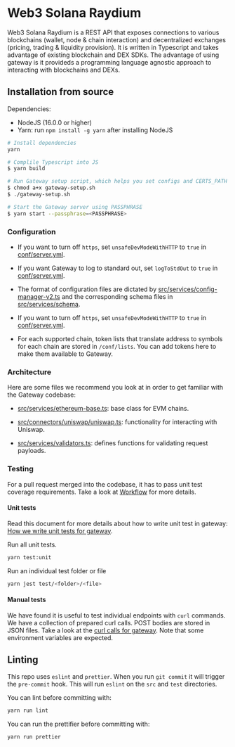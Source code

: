 # Web3 Solana Raydium

Web3 Solana Raydium is a REST API that exposes connections to various blockchains (wallet, node & chain interaction) and decentralized exchanges (pricing, trading & liquidity provision). It is written in Typescript and takes advantage of existing blockchain and DEX SDKs. The advantage of using gateway is it provideds a programming language agnostic approach to interacting with blockchains and DEXs.

## Installation from source

Dependencies:
* NodeJS (16.0.0 or higher)
* Yarn: run `npm install -g yarn` after installing NodeJS

```bash
# Install dependencies
yarn

# Complile Typescript into JS
$ yarn build

# Run Gateway setup script, which helps you set configs and CERTS_PATH
$ chmod a+x gateway-setup.sh
$ ./gateway-setup.sh

# Start the Gateway server using PASSPHRASE
$ yarn start --passphrase=<PASSPHRASE>
```

### Configuration

- If you want to turn off `https`, set `unsafeDevModeWithHTTP` to `true` in [conf/server.yml](./conf/server.yml). 

- If you want Gateway to log to standard out, set `logToStdOut` to `true` in [conf/server.yml](./conf/server.yml).

- The format of configuration files are dictated by [src/services/config-manager-v2.ts](./src/services/config-manager-v2.ts) and the corresponding schema files in [src/services/schema](./src/services/schema).

- If you want to turn off `https`, set `unsafeDevModeWithHTTP` to `true` in [conf/server.yml](./conf/server.yml). 

- For each supported chain, token lists that translate address to symbols for each chain are stored in `/conf/lists`. You can add tokens here to make them available to Gateway.


### Architecture

Here are some files we recommend you look at in order to get familiar with the Gateway codebase:

- [src/services/ethereum-base.ts](./src/chains/ethereum/ethereum-base.ts): base class for EVM chains.

- [src/connectors/uniswap/uniswap.ts](./src/connectors/uniswap/uniswap.ts): functionality for interacting with Uniswap.

- [src/services/validators.ts](./src/services/validators.ts): defines functions for validating request payloads.


### Testing

For a pull request merged into the codebase, it has to pass unit test coverage requirements. Take a look at [Workflow](./.github/workflows/workflow.yml) for more details.

#### Unit tests

Read this document for more details about how to write unit test in gateway: [How we write unit tests for gateway](./docs/testing.md).

Run all unit tests.

```bash
yarn test:unit
```

Run an individual test folder or file

```bash
yarn jest test/<folder>/<file>
```

#### Manual tests

We have found it is useful to test individual endpoints with `curl` commands. We have a collection of prepared curl calls. POST bodies are stored in JSON files. Take a look at the [curl calls for gateway](./test-helpers/curl/curl.sh). Note that some environment variables are expected.

## Linting

This repo uses `eslint` and `prettier`. When you run `git commit` it will trigger the `pre-commit` hook. This will run `eslint` on the `src` and `test` directories.

You can lint before committing with:

```bash
yarn run lint
```

You can run the prettifier before committing with:

```bash
yarn run prettier
```


